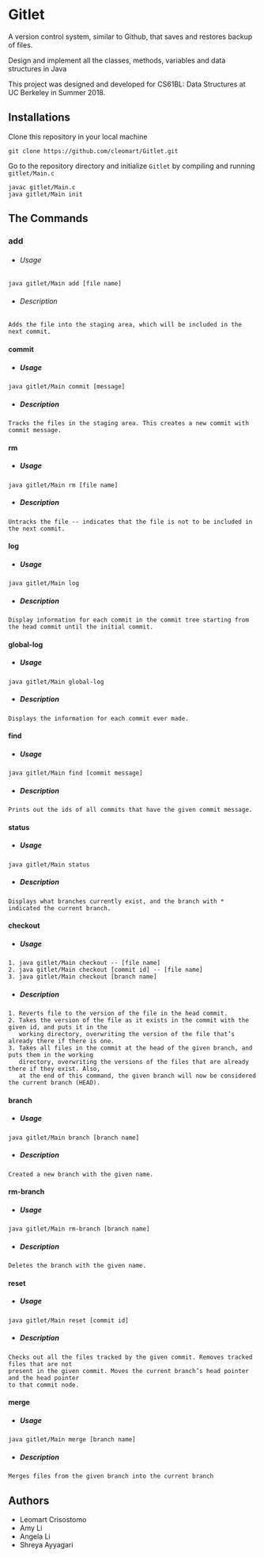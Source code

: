 # Gitlet
A version control system, similar to Github, that saves and restores backup of files.

Design and implement all the classes, methods, variables and data structures in Java

This project was designed and developed for CS61BL: Data Structures at UC Berkeley in Summer 2018.

## Installations
Clone this repository in your local machine
```
git clone https://github.com/cleomart/Gitlet.git
```
Go to the repository directory and initialize `Gitlet` by compiling and running `gitlet/Main.c`
```
javac gitlet/Main.c
java gitlet/Main init
```
## The Commands
### add
 - ###### Usage 
````
java gitlet/Main add [file name]
````
- ###### Description
```
Adds the file into the staging area, which will be included in the next commit.
```
#### commit 
- ##### Usage
```
java gitlet/Main commit [message]
```
- ##### Description
```
Tracks the files in the staging area. This creates a new commit with commit message.
```
#### rm
- ##### Usage
```
java gitlet/Main rm [file name]
```
- ##### Description
```
Untracks the file -- indicates that the file is not to be included in the next commit.
```

#### log
- ##### Usage
```
java gitlet/Main log
```

- ##### Description
```
Display information for each commit in the commit tree starting from the head commit until the initial commit.
```
#### global-log
- ##### Usage
```
java gitlet/Main global-log
```

- ##### Description
```
Displays the information for each commit ever made.
```
#### find
- ##### Usage
```
java gitlet/Main find [commit message]
```

- ##### Description
```
Prints out the ids of all commits that have the given commit message.
```
#### status
- ##### Usage
```
java gitlet/Main status
```

- ##### Description
```
Displays what branches currently exist, and the branch with * indicated the current branch.
```
#### checkout
- ##### Usage
```
1. java gitlet/Main checkout -- [file name]
2. java gitlet/Main checkout [commit id] -- [file name]
3. java gitlet/Main checkout [branch name]
```

- ##### Description
```
1. Reverts file to the version of the file in the head commit.
2. Takes the version of the file as it exists in the commit with the given id, and puts it in the 
   working directory, overwriting the version of the file that’s already there if there is one.
3. Takes all files in the commit at the head of the given branch, and puts them in the working 
   directory, overwriting the versions of the files that are already there if they exist. Also,
   at the end of this command, the given branch will now be considered the current branch (HEAD).

```
#### branch
- ##### Usage
```
java gitlet/Main branch [branch name]
```

- ##### Description
```
Created a new branch with the given name.
```
#### rm-branch
- ##### Usage
```
java gitlet/Main rm-branch [branch name]
```

- ##### Description
```
Deletes the branch with the given name.
```
#### reset
- ##### Usage
```
java gitlet/Main reset [commit id]
```

- ##### Description
```
Checks out all the files tracked by the given commit. Removes tracked files that are not 
present in the given commit. Moves the current branch’s head pointer and the head pointer
to that commit node.
```
#### merge
- ##### Usage
```
java gitlet/Main merge [branch name]
```

- ##### Description
```
Merges files from the given branch into the current branch
```
## Authors
- Leomart Crisostomo
- Amy Li
- Angela Li
- Shreya Ayyagari
